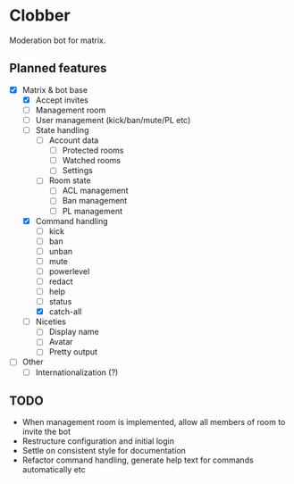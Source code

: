 # Clobber

Moderation bot for matrix.

## Planned features

- [x] Matrix & bot base
  - [x] Accept invites
  - [ ] Management room
  - [ ] User management (kick/ban/mute/PL etc)
  - [ ] State handling
    - [ ] Account data
      - [ ] Protected rooms
      - [ ] Watched rooms
      - [ ] Settings
    - [ ] Room state
      - [ ] ACL management
      - [ ] Ban management
      - [ ] PL management
  - [x] Command handling
    - [ ] kick
    - [ ] ban
    - [ ] unban
    - [ ] mute
    - [ ] powerlevel
    - [ ] redact
    - [ ] help
    - [ ] status
    - [x] catch-all
  - [ ] Niceties
    - [ ] Display name
    - [ ] Avatar
    - [ ] Pretty output
- [ ] Other
  - [ ] Internationalization (?)

## TODO

- When management room is implemented, allow all members of room to invite the bot
- Restructure configuration and initial login
- Settle on consistent style for documentation
- Refactor command handling, generate help text for commands automatically etc
